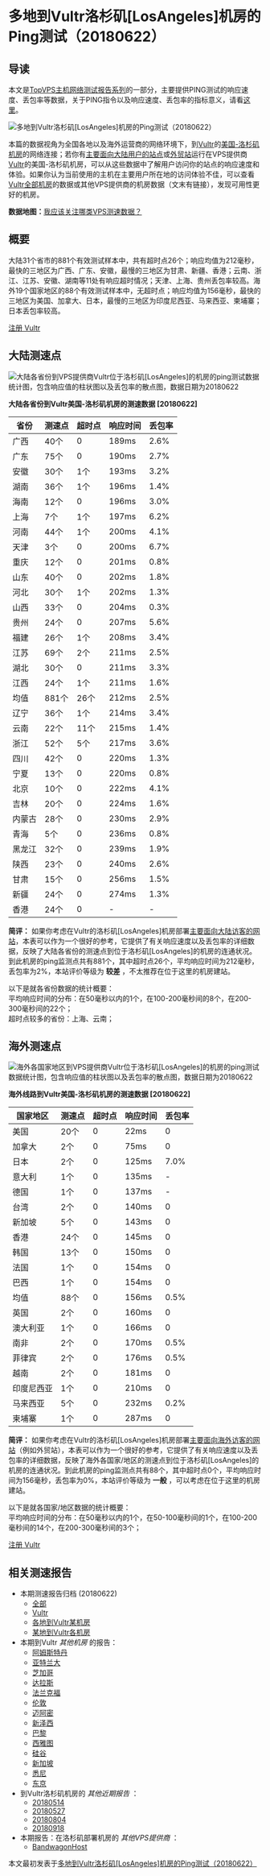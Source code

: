 #  多地到Vultr洛杉矶[LosAngeles]机房的Ping测试（20180622） 

## 导读

本文是[TopVPS主机网络测试报告系列](https://vps123.top/pingtest)的一部分，主要提供PING测试的响应速度、丢包率等数据，关于PING指令以及响应速度、丢包率的指标意义，请看[这里](https://vps123.top/what-is-ping.html)。

![多地到Vultr洛杉矶\[LosAngeles\]机房的Ping测试（20180622）](/images/thumbnails/to_vultr_LosAngeles.png)

本篇的数据视角为全国各地以及海外运营商的网络环境下，到[Vultr](https://vps123.top/go/vultr)的[美国-洛杉矶机房](https://vps123.top/vultr-facilities.html#losangeles)的网络连接；若你有[主要面向大陆用户的站点](https://vps123.top/website-for-mainland-users.html)或[外贸站](https://vps123.top/website-for-internation-trade.html)运行在VPS提供商[Vultr](https://vps123.top/go/vultr)的美国-洛杉矶机房，可以从这些数据中了解用户访问你的站点的响应速度和体验。如果你认为当前使用的主机在主要用户所在地的访问体验不佳，可以查看[Vultr全部机房](/vultr/isp/china/20180622-vultr-isp-china.md)的数据或其他VPS提供商的机房数据（文末有链接），发现可用性更好的机房。

**数据地图：**[我应该关注哪类VPS测速数据？](https://vps123.top/find-pingtest-data-you-need.html)

## 概要

大陆31个省市的881个有效测试样本中，共有超时点26个；响应均值为212毫秒，最快的三地区为广西、广东、安徽，最慢的三地区为甘肃、新疆、香港；云南、浙江、江苏、安徽、湖南等11处有响应超时情况；天津、上海、贵州丢包率较高。海外19个国家地区的88个有效测试样本中，无超时点；响应均值为156毫秒，最快的三地区为美国、加拿大、日本，最慢的三地区为印度尼西亚、马来西亚、柬埔寨；日本丢包率较高。

[注册 Vultr](https://vps123.top/go/vultr/_btn1)

## 大陆测速点

![大陆各省份到VPS提供商Vultr位于洛杉矶\[LosAngeles\]的机房的ping测试数据统计图，包含响应值的柱状图以及丢包率的散点图，数据日期为20180622](/images/pingtests/vultr_20180622/plot_idc_vultr_usa-losangeles_20180622_mainland.png)

**大陆各省份到Vultr美国-洛杉矶机房的测速数据 [20180622]**

省份 | 测速点 | 超时点 | 响应时间 | 丢包率  
---|---|---|---|---  
广西 | 40个 | 0 | 189ms | 2.6%  
广东 | 75个 | 0 | 190ms | 2.7%  
安徽 | 30个 | 1个 | 193ms | 3.2%  
湖南 | 36个 | 1个 | 196ms | 1.4%  
海南 | 12个 | 0 | 196ms | 3.0%  
上海 | 7个 | 1个 | 197ms | 6.2%  
河南 | 44个 | 1个 | 200ms | 4.1%  
天津 | 3个 | 0 | 200ms | 6.7%  
重庆 | 12个 | 0 | 201ms | 0.8%  
山东 | 40个 | 0 | 202ms | 1.8%  
河北 | 30个 | 1个 | 202ms | 1.3%  
山西 | 33个 | 0 | 204ms | 0.3%  
贵州 | 24个 | 0 | 207ms | 5.6%  
福建 | 26个 | 1个 | 208ms | 3.4%  
江苏 | 69个 | 2个 | 211ms | 2.5%  
湖北 | 30个 | 0 | 211ms | 3.3%  
江西 | 24个 | 1个 | 211ms | 1.6%  
均值 | 881个 | 26个 | 212ms | 2.5%  
辽宁 | 36个 | 1个 | 214ms | 3.4%  
云南 | 22个 | 11个 | 215ms | 1.4%  
浙江 | 52个 | 5个 | 217ms | 3.6%  
四川 | 42个 | 0 | 220ms | 1.3%  
宁夏 | 13个 | 0 | 220ms | 0.8%  
北京 | 10个 | 0 | 222ms | 4.1%  
吉林 | 20个 | 0 | 224ms | 1.6%  
内蒙古 | 28个 | 0 | 230ms | 2.9%  
青海 | 5个 | 0 | 236ms | 0.8%  
黑龙江 | 32个 | 0 | 239ms | 1.9%  
陕西 | 23个 | 0 | 240ms | 2.6%  
甘肃 | 15个 | 0 | 256ms | 1.5%  
新疆 | 24个 | 0 | 274ms | 1.3%  
香港 | 24个 | 0 | - | -  
  
**简评：** 如果你考虑在Vultr的洛杉矶[LosAngeles]机房部署[主要面向大陆访客的网站](website-for-mainland-users.html)，本表可以作为一个很好的参考，它提供了有关响应速度以及丢包率的详细数据，反映了大陆各省份的测速点到位于洛杉矶[LosAngeles]的机房的连通状况。到此机房的ping监测点共有881个，其中超时点26个，平均响应时间为212毫秒，丢包率为2%，本站评价等级为 **较差** ，不太推荐在位于这里的机房建站。

以下是就各省份数据的统计概要：  
平均响应时间的分布：在50毫秒以内的1个，在100-200毫秒间的8个，在200-300毫秒间的22个；  
超时点较多的省份：上海、云南；

## 海外测速点

![海外各国家地区到VPS提供商Vultr位于洛杉矶\[LosAngeles\]的机房的ping测试数据统计图，包含响应值的柱状图以及丢包率的散点图，数据日期为20180622](/images/pingtests/vultr_20180622/plot_idc_vultr_usa-losangeles_20180622_overseas.png)

**海外线路到Vultr美国-洛杉矶机房的测速数据 [20180622]**

国家地区 | 测速点 | 超时点 | 响应时间 | 丢包率  
---|---|---|---|---  
美国 | 20个 | 0 | 22ms | 0  
加拿大 | 2个 | 0 | 75ms | 0  
日本 | 2个 | 0 | 125ms | 7.0%  
意大利 | 1个 | 0 | 135ms | -  
德国 | 1个 | 0 | 137ms | -  
台湾 | 2个 | 0 | 140ms | 0  
新加坡 | 5个 | 0 | 143ms | 0  
香港 | 24个 | 0 | 145ms | 0  
韩国 | 13个 | 0 | 150ms | 0  
法国 | 1个 | 0 | 154ms | 0  
巴西 | 1个 | 0 | 154ms | 0  
均值 | 88个 | 0 | 156ms | 0.5%  
英国 | 2个 | 0 | 160ms | 0  
澳大利亚 | 1个 | 0 | 166ms | 0  
南非 | 2个 | 0 | 170ms | 0.5%  
菲律宾 | 2个 | 0 | 176ms | 0.5%  
越南 | 2个 | 0 | 181ms | 0  
印度尼西亚 | 1个 | 0 | 210ms | 0  
马来西亚 | 5个 | 0 | 232ms | 0.2%  
柬埔寨 | 1个 | 0 | 287ms | 0  
  
**简评：** 如果你考虑在Vultr的洛杉矶[LosAngeles]机房部署[主要面向海外访客的网站](https://vps123.top/website-for-internation-trade.html)（例如外贸站），本表可以作为一个很好的参考，它提供了有关响应速度以及丢包率的详细数据，反映了海外各国家/地区的测速点到位于洛杉矶[LosAngeles]的机房的连通状况。到此机房的ping监测点共有88个，其中超时点0个，平均响应时间为156毫秒，丢包率为0%，本站评价等级为 **一般** ，可以考虑在位于这里的机房建站。

以下是就各国家/地区数据的统计概要：  
平均响应时间的分布：在50毫秒以内的1个，在50-100毫秒间的1个，在100-200毫秒间的14个，在200-300毫秒间的3个；

[注册 Vultr](https://vps123.top/go/vultr/_btn2)

## 相关测速报告

  * 本期测速报告归档 (20180622) 
    * [全部](https://vps123.top/pingtests/20180622 "本期各VPS提供商全部测速报告")
    * [Vultr](https://vps123.top/pingtests/idc-vultr/20180622 "本期Vultr的全部测速报告")
    * [各地到Vultr某机房](https://vps123.top/pingtests/idc-vultr/isp-global/20180622 "以Vultr某机房为关注对象的视角，横向比较大陆各省份、海外各国家地区")
    * [某地到Vultr各机房](https://vps123.top/pingtests/idc-vultr/facility-all/20180622 "以大陆某省份为关注对象的视角，横向比较Vultr各机房")
  * 本期到Vultr _其他机房_ 的报告： 
    * [阿姆斯特丹](/vultr/idc/amsterdam/20180622-vultr-idc-amsterdam.md "多地到Vultr阿姆斯特丹机房的Ping测试 20180622")
    * [亚特兰大](/vultr/idc/atlanta/20180622-vultr-idc-atlanta.md "多地到Vultr亚特兰大机房的Ping测试 20180622")
    * [芝加哥](/vultr/idc/chicago/20180622-vultr-idc-chicago.md "多地到Vultr芝加哥机房的Ping测试 20180622")
    * [达拉斯](/vultr/idc/dallas/20180622-vultr-idc-dallas.md "多地到Vultr达拉斯机房的Ping测试 20180622")
    * [法兰克福](/vultr/idc/frankfurt/20180622-vultr-idc-frankfurt.md "多地到Vultr法兰克福机房的Ping测试 20180622")
    * [伦敦](/vultr/idc/london/20180622-vultr-idc-london.md "多地到Vultr伦敦机房的Ping测试 20180622")
    * [迈阿密](/vultr/idc/miami/20180622-vultr-idc-miami.md "多地到Vultr迈阿密机房的Ping测试 20180622")
    * [新泽西](/vultr/idc/newjersey/20180622-vultr-idc-newjersey.md "多地到Vultr新泽西机房的Ping测试 20180622")
    * [巴黎](/vultr/idc/paris/20180622-vultr-idc-paris.md "多地到Vultr巴黎机房的Ping测试 20180622")
    * [西雅图](/vultr/idc/seattle/20180622-vultr-idc-seattle.md "多地到Vultr西雅图机房的Ping测试 20180622")
    * [硅谷](/vultr/idc/siliconvalley/20180622-vultr-idc-siliconvalley.md "多地到Vultr硅谷机房的Ping测试 20180622")
    * [新加坡](/vultr/idc/singapore/20180622-vultr-idc-singapore.md "多地到Vultr新加坡机房的Ping测试 20180622")
    * [悉尼](/vultr/idc/sydney/20180622-vultr-idc-sydney.md "多地到Vultr悉尼机房的Ping测试 20180622")
    * [东京](/vultr/idc/tokyo/20180622-vultr-idc-tokyo.md "多地到Vultr东京机房的Ping测试 20180622")
  * 到Vultr洛杉矶机房的 _其他近期报告_ ： 
    * [20180514](/vultr/idc/losangeles/20180514-vultr-idc-losangeles.md "多地到Vultr洛杉矶机房的Ping测试 20180514")
    * [20180527](/vultr/idc/losangeles/20180527-vultr-idc-losangeles.md "多地到Vultr洛杉矶机房的Ping测试 20180527")
    * [20180804](/vultr/idc/losangeles/20180804-vultr-idc-losangeles.md "多地到Vultr洛杉矶机房的Ping测试 20180804")
    * [20180918](/vultr/idc/losangeles/20180918-vultr-idc-losangeles.md "多地到Vultr洛杉矶机房的Ping测试 20180918")
  * 本期报告：在洛杉矶部署机房的 _其他VPS提供商_ ： 
    * [BandwagonHost](/bandwagon/idc/losangeles/20180622-bwg-idc-losangeles.md "多地到BandwagonHost洛杉矶机房的Ping测试 20180622")



本文最初发表于[多地到Vultr洛杉矶[LosAngeles]机房的Ping测试（20180622）](https://vps123.top/pingtest/20180622-vultr-idc-losangeles.html)
